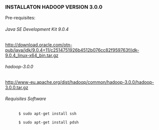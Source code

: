 ### INSTALLATON HADOOP VERSION 3.0.0
Pre-requisites:
######  Java SE Development Kit 9.0.4
http://download.oracle.com/otn-pub/java/jdk/9.0.4+11/c2514751926b4512b076cc82f959763f/jdk-9.0.4_linux-x64_bin.tar.gz

###### hadoop-3.0.0
http://www-eu.apache.org/dist/hadoop/common/hadoop-3.0.0/hadoop-3.0.0.tar.gz

###### Requisites Software
          $ sudo apt-get install ssh
          
          $ sudo apt-get install pdsh

